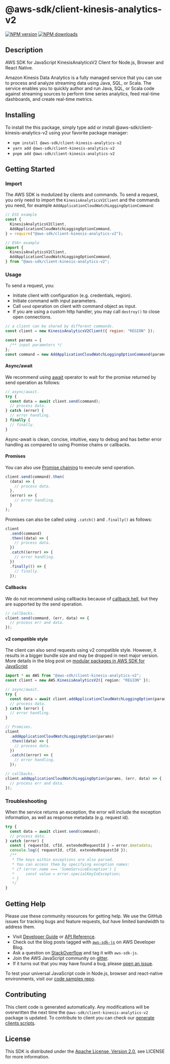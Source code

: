 <!-- generated file, do not edit directly -->

# @aws-sdk/client-kinesis-analytics-v2

[![NPM version](https://img.shields.io/npm/v/@aws-sdk/client-kinesis-analytics-v2/latest.svg)](https://www.npmjs.com/package/@aws-sdk/client-kinesis-analytics-v2)
[![NPM downloads](https://img.shields.io/npm/dm/@aws-sdk/client-kinesis-analytics-v2.svg)](https://www.npmjs.com/package/@aws-sdk/client-kinesis-analytics-v2)

## Description

AWS SDK for JavaScript KinesisAnalyticsV2 Client for Node.js, Browser and React Native.

<p>Amazon Kinesis Data Analytics is a fully managed service that you can use to process and analyze streaming data using Java, SQL, or Scala. The service
enables you to quickly author and run Java, SQL, or Scala code against streaming sources to perform time
series analytics, feed real-time dashboards, and create real-time metrics.</p>

## Installing

To install the this package, simply type add or install @aws-sdk/client-kinesis-analytics-v2
using your favorite package manager:

- `npm install @aws-sdk/client-kinesis-analytics-v2`
- `yarn add @aws-sdk/client-kinesis-analytics-v2`
- `pnpm add @aws-sdk/client-kinesis-analytics-v2`

## Getting Started

### Import

The AWS SDK is modulized by clients and commands.
To send a request, you only need to import the `KinesisAnalyticsV2Client` and
the commands you need, for example `AddApplicationCloudWatchLoggingOptionCommand`:

```js
// ES5 example
const {
  KinesisAnalyticsV2Client,
  AddApplicationCloudWatchLoggingOptionCommand,
} = require("@aws-sdk/client-kinesis-analytics-v2");
```

```ts
// ES6+ example
import {
  KinesisAnalyticsV2Client,
  AddApplicationCloudWatchLoggingOptionCommand,
} from "@aws-sdk/client-kinesis-analytics-v2";
```

### Usage

To send a request, you:

- Initiate client with configuration (e.g. credentials, region).
- Initiate command with input parameters.
- Call `send` operation on client with command object as input.
- If you are using a custom http handler, you may call `destroy()` to close open connections.

```js
// a client can be shared by different commands.
const client = new KinesisAnalyticsV2Client({ region: "REGION" });

const params = {
  /** input parameters */
};
const command = new AddApplicationCloudWatchLoggingOptionCommand(params);
```

#### Async/await

We recommend using [await](https://developer.mozilla.org/en-US/docs/Web/JavaScript/Reference/Operators/await)
operator to wait for the promise returned by send operation as follows:

```js
// async/await.
try {
  const data = await client.send(command);
  // process data.
} catch (error) {
  // error handling.
} finally {
  // finally.
}
```

Async-await is clean, concise, intuitive, easy to debug and has better error handling
as compared to using Promise chains or callbacks.

#### Promises

You can also use [Promise chaining](https://developer.mozilla.org/en-US/docs/Web/JavaScript/Guide/Using_promises#chaining)
to execute send operation.

```js
client.send(command).then(
  (data) => {
    // process data.
  },
  (error) => {
    // error handling.
  }
);
```

Promises can also be called using `.catch()` and `.finally()` as follows:

```js
client
  .send(command)
  .then((data) => {
    // process data.
  })
  .catch((error) => {
    // error handling.
  })
  .finally(() => {
    // finally.
  });
```

#### Callbacks

We do not recommend using callbacks because of [callback hell](http://callbackhell.com/),
but they are supported by the send operation.

```js
// callbacks.
client.send(command, (err, data) => {
  // process err and data.
});
```

#### v2 compatible style

The client can also send requests using v2 compatible style.
However, it results in a bigger bundle size and may be dropped in next major version. More details in the blog post
on [modular packages in AWS SDK for JavaScript](https://aws.amazon.com/blogs/developer/modular-packages-in-aws-sdk-for-javascript/)

```ts
import * as AWS from "@aws-sdk/client-kinesis-analytics-v2";
const client = new AWS.KinesisAnalyticsV2({ region: "REGION" });

// async/await.
try {
  const data = await client.addApplicationCloudWatchLoggingOption(params);
  // process data.
} catch (error) {
  // error handling.
}

// Promises.
client
  .addApplicationCloudWatchLoggingOption(params)
  .then((data) => {
    // process data.
  })
  .catch((error) => {
    // error handling.
  });

// callbacks.
client.addApplicationCloudWatchLoggingOption(params, (err, data) => {
  // process err and data.
});
```

### Troubleshooting

When the service returns an exception, the error will include the exception information,
as well as response metadata (e.g. request id).

```js
try {
  const data = await client.send(command);
  // process data.
} catch (error) {
  const { requestId, cfId, extendedRequestId } = error.$metadata;
  console.log({ requestId, cfId, extendedRequestId });
  /**
   * The keys within exceptions are also parsed.
   * You can access them by specifying exception names:
   * if (error.name === 'SomeServiceException') {
   *     const value = error.specialKeyInException;
   * }
   */
}
```

## Getting Help

Please use these community resources for getting help.
We use the GitHub issues for tracking bugs and feature requests, but have limited bandwidth to address them.

- Visit [Developer Guide](https://docs.aws.amazon.com/sdk-for-javascript/v3/developer-guide/welcome.html)
  or [API Reference](https://docs.aws.amazon.com/AWSJavaScriptSDK/v3/latest/index.html).
- Check out the blog posts tagged with [`aws-sdk-js`](https://aws.amazon.com/blogs/developer/tag/aws-sdk-js/)
  on AWS Developer Blog.
- Ask a question on [StackOverflow](https://stackoverflow.com/questions/tagged/aws-sdk-js) and tag it with `aws-sdk-js`.
- Join the AWS JavaScript community on [gitter](https://gitter.im/aws/aws-sdk-js-v3).
- If it turns out that you may have found a bug, please [open an issue](https://github.com/aws/aws-sdk-js-v3/issues/new/choose).

To test your universal JavaScript code in Node.js, browser and react-native environments,
visit our [code samples repo](https://github.com/aws-samples/aws-sdk-js-tests).

## Contributing

This client code is generated automatically. Any modifications will be overwritten the next time the `@aws-sdk/client-kinesis-analytics-v2` package is updated.
To contribute to client you can check our [generate clients scripts](https://github.com/aws/aws-sdk-js-v3/tree/main/scripts/generate-clients).

## License

This SDK is distributed under the
[Apache License, Version 2.0](http://www.apache.org/licenses/LICENSE-2.0),
see LICENSE for more information.
